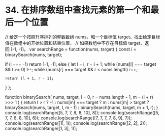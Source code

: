 # 34. 在排序数组中查找元素的第一个和最后一个位置

// 给定一个按照升序排列的整数数组 nums，和一个目标值 target。找出给定目标值在数组中的开始位置和结束位置。
// 如果数组中不存在目标值 target，返回 [-1, -1]。
var searchRange = function(nums, target) {
  const i = binarySearch(nums, target);

  if (i === -1) return [-1, -1];
  else {
    let l = i,
      r = i + 1;
    while (nums[l] === target && l >= 0) l--;
    while (nums[r] === target && r < nums.length) r++;

    return [l + 1, r - 1];
  }
};

function binarySearch(
  nums,
  target,
  l = 0,
  r = nums.length - 1,
  m = (l + r) >>> 1
) {
  return l > r
    ? -1
    : nums[m] === target
    ? m
    : nums[m] > target
    ? binarySearch(nums, target, l, m - 1)
    : binarySearch(nums, target, m + 1, r);
}
console.log(searchRange([5, 7, 7, 8, 8, 10], 8));
console.log(searchRange([5, 7, 7, 8, 8, 10], 6));
console.log(searchRange([7, 7, 7, 7, 8, 9], 7));
console.log(searchRange([1], 1));
console.log(searchRange([2, 2], 2));
console.log(searchRange([1, 3], 1));
